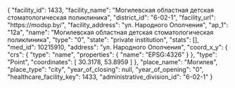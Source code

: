 {
    "facility_id": 1433,
    "facility_name": "Могилевская областная детская стоматологическая поликлиника",
    "district_id": "6-02-1",
    "facility_url": "https:\/\/modsp.by\/",
    "facility_address": "ул. Народного Ополчения",
    "ap_1": "12а",
    "name": "Могилевская областная детская стоматологическая поликлиника",
    "type": "0",
    "state": "private institution",
    "stats": [],
    "med_id": 10215910,
    "address": "ул. Народного Ополчения",
    "coord_x_y": {
        "crs": {
            "type": "name",
            "properties": {
                "name": "EPSG:4326"
            }
        },
        "type": "Point",
        "coordinates": [
            30.3178,
            53.8959
        ]
    },
    "place_name": "Могилев",
    "place_type": "city",
    "year_of_closing": null,
    "year_of_opening": "0",
    "healthcare_facility_key": 1433,
    "administrative_division_id": "6-02-1"
}